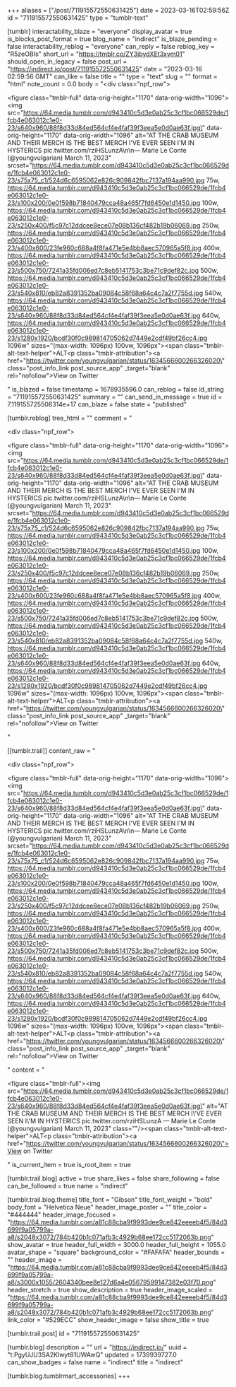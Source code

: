+++
aliases = ["/post/711915572550631425"]
date = 2023-03-16T02:59:56Z
id = "711915572550631425"
type = "tumblr-text"

[tumblr]
interactability_blaze = "everyone"
display_avatar = true
is_blocks_post_format = true
blog_name = "indirect"
is_blaze_pending = false
interactability_reblog = "everyone"
can_reply = false
reblog_key = "R5zeOBIs"
short_url = "https://tmblr.co/ZY3jbydXEt3xym01"
should_open_in_legacy = false
post_url = "https://indirect.io/post/711915572550631425"
date = "2023-03-16 02:59:56 GMT"
can_like = false
title = ""
type = "text"
slug = ""
format = "html"
note_count = 0.0
body = "<div class=\"npf_row\"><div><figure class=\"tmblr-full\" data-orig-height=\"1170\" data-orig-width=\"1096\"><img src=\"https://64.media.tumblr.com/d943410c5d3e0ab25c3cf1bc066529de/1fcb4e063012c1e0-23/s640x960/88f8d33d84ed564cf4e4faf39f3eea5e0d0ae63f.jpg\" data-orig-height=\"1170\" data-orig-width=\"1096\" alt=\"AT THE CRAB MUSEUM AND THEIR MERCH IS THE BEST MERCH I'VE EVER SEEN I'M IN HYSTERICS pic.twitter.com/rziHSLunzA\n\n— Marie Le Conte (@youngvulgarian) March 11, 2023\" srcset=\"https://64.media.tumblr.com/d943410c5d3e0ab25c3cf1bc066529de/1fcb4e063012c1e0-23/s75x75_c1/524d6c6595062e826c909842fbc7137a194aa990.jpg 75w, https://64.media.tumblr.com/d943410c5d3e0ab25c3cf1bc066529de/1fcb4e063012c1e0-23/s100x200/0e0f598b71840479cca48a465f7fd6450e1d1450.jpg 100w, https://64.media.tumblr.com/d943410c5d3e0ab25c3cf1bc066529de/1fcb4e063012c1e0-23/s250x400/f5c97c12ddcee8ece07e08b136cf482b19b06069.jpg 250w, https://64.media.tumblr.com/d943410c5d3e0ab25c3cf1bc066529de/1fcb4e063012c1e0-23/s400x600/23fe960c688a4f8fa471e5e4bb8aec570965a5f8.jpg 400w, https://64.media.tumblr.com/d943410c5d3e0ab25c3cf1bc066529de/1fcb4e063012c1e0-23/s500x750/7241a35fd006ed7c8eb5141753c3be71c9def82c.jpg 500w, https://64.media.tumblr.com/d943410c5d3e0ab25c3cf1bc066529de/1fcb4e063012c1e0-23/s540x810/eb82a8391352ba09084c58f68a64c4c7a2f7755d.jpg 540w, https://64.media.tumblr.com/d943410c5d3e0ab25c3cf1bc066529de/1fcb4e063012c1e0-23/s640x960/88f8d33d84ed564cf4e4faf39f3eea5e0d0ae63f.jpg 640w, https://64.media.tumblr.com/d943410c5d3e0ab25c3cf1bc066529de/1fcb4e063012c1e0-23/s1280x1920/bcdf30f0c989814705062d7449e2cdf49bf26cc4.jpg 1096w\" sizes=\"(max-width: 1096px) 100vw, 1096px\"><span class=\"tmblr-alt-text-helper\">ALT</span></figure><p class=\"tmblr-attribution\"><a href=\"https://twitter.com/youngvulgarian/status/1634566600266326020\" class=\"post_info_link post_source_app\" _target=\"blank\" rel=\"nofollow\">View on Twitter</a></p></div></div>"
is_blazed = false
timestamp = 1678935596.0
can_reblog = false
id_string = "711915572550631425"
summary = ""
can_send_in_message = true
id = 7.119155725506314e+17
can_blaze = false
state = "published"

[tumblr.reblog]
tree_html = ""
comment = "<p><div class=\"npf_row\"><div><figure class=\"tmblr-full\" data-orig-height=\"1170\" data-orig-width=\"1096\"><img src=\"https://64.media.tumblr.com/d943410c5d3e0ab25c3cf1bc066529de/1fcb4e063012c1e0-23/s640x960/88f8d33d84ed564cf4e4faf39f3eea5e0d0ae63f.jpg\" data-orig-height=\"1170\" data-orig-width=\"1096\" alt=\"AT THE CRAB MUSEUM AND THEIR MERCH IS THE BEST MERCH I'VE EVER SEEN I'M IN HYSTERICS pic.twitter.com/rziHSLunzA\n\n— Marie Le Conte (@youngvulgarian) March 11, 2023\" srcset=\"https://64.media.tumblr.com/d943410c5d3e0ab25c3cf1bc066529de/1fcb4e063012c1e0-23/s75x75_c1/524d6c6595062e826c909842fbc7137a194aa990.jpg 75w, https://64.media.tumblr.com/d943410c5d3e0ab25c3cf1bc066529de/1fcb4e063012c1e0-23/s100x200/0e0f598b71840479cca48a465f7fd6450e1d1450.jpg 100w, https://64.media.tumblr.com/d943410c5d3e0ab25c3cf1bc066529de/1fcb4e063012c1e0-23/s250x400/f5c97c12ddcee8ece07e08b136cf482b19b06069.jpg 250w, https://64.media.tumblr.com/d943410c5d3e0ab25c3cf1bc066529de/1fcb4e063012c1e0-23/s400x600/23fe960c688a4f8fa471e5e4bb8aec570965a5f8.jpg 400w, https://64.media.tumblr.com/d943410c5d3e0ab25c3cf1bc066529de/1fcb4e063012c1e0-23/s500x750/7241a35fd006ed7c8eb5141753c3be71c9def82c.jpg 500w, https://64.media.tumblr.com/d943410c5d3e0ab25c3cf1bc066529de/1fcb4e063012c1e0-23/s540x810/eb82a8391352ba09084c58f68a64c4c7a2f7755d.jpg 540w, https://64.media.tumblr.com/d943410c5d3e0ab25c3cf1bc066529de/1fcb4e063012c1e0-23/s640x960/88f8d33d84ed564cf4e4faf39f3eea5e0d0ae63f.jpg 640w, https://64.media.tumblr.com/d943410c5d3e0ab25c3cf1bc066529de/1fcb4e063012c1e0-23/s1280x1920/bcdf30f0c989814705062d7449e2cdf49bf26cc4.jpg 1096w\" sizes=\"(max-width: 1096px) 100vw, 1096px\"><span class=\"tmblr-alt-text-helper\">ALT</span></figure><p class=\"tmblr-attribution\"><a href=\"https://twitter.com/youngvulgarian/status/1634566600266326020\" class=\"post_info_link post_source_app\" _target=\"blank\" rel=\"nofollow\">View on Twitter</a></p></div></div></p>"

[[tumblr.trail]]
content_raw = "<p><div class=\"npf_row\"><div><figure class=\"tmblr-full\" data-orig-height=\"1170\" data-orig-width=\"1096\"><img src=\"https://64.media.tumblr.com/d943410c5d3e0ab25c3cf1bc066529de/1fcb4e063012c1e0-23/s640x960/88f8d33d84ed564cf4e4faf39f3eea5e0d0ae63f.jpg\" data-orig-height=\"1170\" data-orig-width=\"1096\" alt=\"AT THE CRAB MUSEUM AND THEIR MERCH IS THE BEST MERCH I'VE EVER SEEN I'M IN HYSTERICS pic.twitter.com/rziHSLunzA\n\n— Marie Le Conte (@youngvulgarian) March 11, 2023\" srcset=\"https://64.media.tumblr.com/d943410c5d3e0ab25c3cf1bc066529de/1fcb4e063012c1e0-23/s75x75_c1/524d6c6595062e826c909842fbc7137a194aa990.jpg 75w, https://64.media.tumblr.com/d943410c5d3e0ab25c3cf1bc066529de/1fcb4e063012c1e0-23/s100x200/0e0f598b71840479cca48a465f7fd6450e1d1450.jpg 100w, https://64.media.tumblr.com/d943410c5d3e0ab25c3cf1bc066529de/1fcb4e063012c1e0-23/s250x400/f5c97c12ddcee8ece07e08b136cf482b19b06069.jpg 250w, https://64.media.tumblr.com/d943410c5d3e0ab25c3cf1bc066529de/1fcb4e063012c1e0-23/s400x600/23fe960c688a4f8fa471e5e4bb8aec570965a5f8.jpg 400w, https://64.media.tumblr.com/d943410c5d3e0ab25c3cf1bc066529de/1fcb4e063012c1e0-23/s500x750/7241a35fd006ed7c8eb5141753c3be71c9def82c.jpg 500w, https://64.media.tumblr.com/d943410c5d3e0ab25c3cf1bc066529de/1fcb4e063012c1e0-23/s540x810/eb82a8391352ba09084c58f68a64c4c7a2f7755d.jpg 540w, https://64.media.tumblr.com/d943410c5d3e0ab25c3cf1bc066529de/1fcb4e063012c1e0-23/s640x960/88f8d33d84ed564cf4e4faf39f3eea5e0d0ae63f.jpg 640w, https://64.media.tumblr.com/d943410c5d3e0ab25c3cf1bc066529de/1fcb4e063012c1e0-23/s1280x1920/bcdf30f0c989814705062d7449e2cdf49bf26cc4.jpg 1096w\" sizes=\"(max-width: 1096px) 100vw, 1096px\"><span class=\"tmblr-alt-text-helper\">ALT</span></figure><p class=\"tmblr-attribution\"><a href=\"https://twitter.com/youngvulgarian/status/1634566600266326020\" class=\"post_info_link post_source_app\" _target=\"blank\" rel=\"nofollow\">View on Twitter</a></p></div></div></p>"
content = "<p><figure class=\"tmblr-full\"><img src=\"https://64.media.tumblr.com/d943410c5d3e0ab25c3cf1bc066529de/1fcb4e063012c1e0-23/s640x960/88f8d33d84ed564cf4e4faf39f3eea5e0d0ae63f.jpg\" alt=\"AT THE CRAB MUSEUM AND THEIR MERCH IS THE BEST MERCH I\\'VE EVER SEEN I\\'M IN HYSTERICS pic.twitter.com/rziHSLunzA  &mdash; Marie Le Conte (@youngvulgarian) March 11, 2023\" class=\"\"/><span class=\"tmblr-alt-text-helper\">ALT</span></figure><p class=\"tmblr-attribution\"><a href=\"https://twitter.com/youngvulgarian/status/1634566600266326020\">View on Twitter</a></p></p>"
is_current_item = true
is_root_item = true

[tumblr.trail.blog]
active = true
share_likes = false
share_following = false
can_be_followed = true
name = "indirect"

[tumblr.trail.blog.theme]
title_font = "Gibson"
title_font_weight = "bold"
body_font = "Helvetica Neue"
header_image_poster = ""
title_color = "#444444"
header_image_focused = "https://64.media.tumblr.com/a81c88cba9f9993dee9ce842eeeeb4f5/84d3699f9a05799a-a8/s2048x3072/784b420b1c071afb3c4929b68ee172cc5172063b.png"
show_avatar = true
header_full_width = 3000.0
header_full_height = 1055.0
avatar_shape = "square"
background_color = "#FAFAFA"
header_bounds = ""
header_image = "https://64.media.tumblr.com/a81c88cba9f9993dee9ce842eeeeb4f5/84d3699f9a05799a-a8/s3000x1055/2604340bee8e127d6a4e05679599147382e03f70.png"
header_stretch = true
show_description = true
header_image_scaled = "https://64.media.tumblr.com/a81c88cba9f9993dee9ce842eeeeb4f5/84d3699f9a05799a-a8/s2048x3072/784b420b1c071afb3c4929b68ee172cc5172063b.png"
link_color = "#529ECC"
show_header_image = false
show_title = true

[tumblr.trail.post]
id = "711915572550631425"

[tumblr.blog]
description = ""
url = "https://indirect.io/"
uuid = "t:PgyUJU3SA2Klwyt81UWAwQ"
updated = 1739939727.0
can_show_badges = false
name = "indirect"
title = "indirect"

[tumblr.blog.tumblrmart_accessories]
+++
